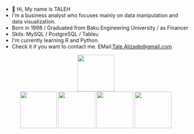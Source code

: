 - 👋 Hi, My name is TALEH
- I'm a business analyst who focuses mainly on data manipulation and data visualization.
- Born in 1998 / Graduated from Baku Engineering University / as Financer
- Skils: MySQL / PostgreSQL / Tableu
- I'm currently learning R and Python. 
- Check it if you want to contact me. EMail:Tale.Alizade@gmail.com 

<p align="center">
  
  <img src="https://media.giphy.com/media/wz4jsOgrZgxHg8eUKf/giphy.gif" width="100">
  <br/>
  <img src="https://media.giphy.com/media/rGlAZysKBcjRCkAX7S/giphy.gif" width="100">
  <img src="https://media.giphy.com/media/vISmwpBJUNYzukTnVx/giphy.gif" width="100">
  <img src="https://media.giphy.com/media/coxQHKASG60HrHtvkt/giphy.gif" width="100">
  <img src="https://media.giphy.com/media/JkVnfE54QdOMQBxmHg/giphy.gif" width="100">
</p>
